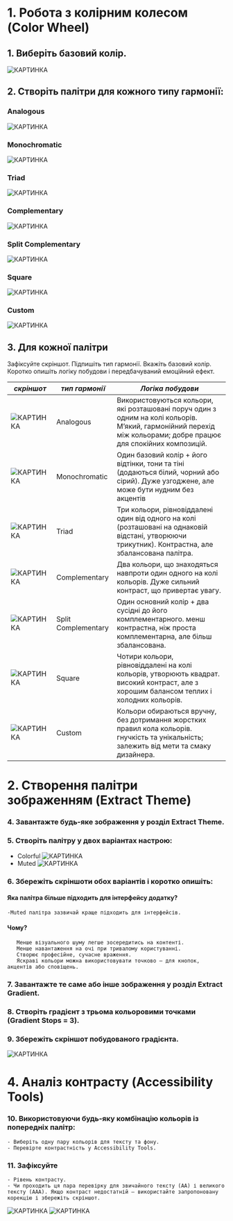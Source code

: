 # 1. Робота з колірним колесом (Color Wheel)

## 1. Виберіть базовий колір.
![КАРТИНКА](https://github.com/MRBorovski/worksop-2/blob/main/palitres/Basic%20color.png)

## 2. Створіть палітри для кожного типу гармонії:
### Analogous
 ![КАРТИНКА](https://github.com/MRBorovski/worksop-2/blob/main/palitres/%D0%BF%D0%BE%D1%81%D0%BB%D1%96%D0%B4%D0%BE%D0%B2%D0%BD%D0%B0.png)
### Monochromatic
 ![КАРТИНКА](https://github.com/MRBorovski/worksop-2/blob/main/palitres/%D0%BC%D0%BE%D0%BD%D0%BE%D1%85%D1%80%D0%BE%D0%BC%D0%BD%D0%B0.png)
### Triad
 ![КАРТИНКА](https://github.com/MRBorovski/worksop-2/blob/main/palitres/%D1%82%D1%80%D0%B8%D0%BA%D1%83%D1%82%D0%BD%D0%B0.png)
### Complementary
 ![КАРТИНКА](https://github.com/MRBorovski/worksop-2/blob/main/palitres/%D0%BA%D0%BE%D0%BC%D0%BF%D0%BB%D0%B5%D0%BC%D0%B5%D0%BD%D1%82%D0%B0%D1%80%D0%BD%D0%B0.png)
### Split Complementary
 ![КАРТИНКА](https://github.com/MRBorovski/worksop-2/blob/main/palitres/%D1%81%D0%BF%D0%BB%D1%96%D1%82-%D0%BA%D0%BE%D0%BC%D0%BF%D0%BB%D0%B5%D0%BC%D0%B5%D0%BD%D1%82%D0%B0%D1%80%D0%BD%D0%B0.png)
### Square
![КАРТИНКА](https://github.com/MRBorovski/worksop-2/blob/main/palitres/%D0%BA%D0%B2%D0%B0%D0%B4%D1%80%D0%B0%D1%82%D0%BD%D0%B0.png)
### Custom
![КАРТИНКА](https://github.com/MRBorovski/worksop-2/blob/main/palitres/%D0%B4%D0%BE%D0%B2%D1%96%D0%BB%D1%8C%D0%BD%D0%B0.png)

## 3. Для кожної палітри 
Зафіксуйте скріншот.
Підпишіть тип гармонії.
Вкажіть базовий колір.
Коротко опишіть логіку побудови і передбачуваний емоційний ефект.

|                                                                                                     ***скріншот***                                                                             |  ***тип гармонії***  | ***Логіка побудови*** |
|------------------------------------------------------------------------------------------------------------------------------------------------------------------------------------------------|----------------------|-----------------------|
| ![КАРТИНКА](https://github.com/MRBorovski/worksop-2/blob/main/palitres/%D0%BF%D0%BE%D1%81%D0%BB%D1%96%D0%B4%D0%BE%D0%B2%D0%BD%D0%B0.png   )                                                    |   Analogous 	        |Використовуються кольори, які розташовані поруч один з одним на колі кольорів. М’який, гармонійний перехід між кольорами; добре працює для спокійних композицій.|
| ![КАРТИНКА](https://github.com/MRBorovski/worksop-2/blob/main/palitres/%D0%BC%D0%BE%D0%BD%D0%BE%D1%85%D1%80%D0%BE%D0%BC%D0%BD%D0%B0.png)                                                       |   Monochromatic      |Один базовий колір + його відтінки, тони та тіні (додаються білий, чорний або сірий). Дуже узгоджене, але може бути нудним без акцентів|
| ![КАРТИНКА](https://github.com/MRBorovski/worksop-2/blob/main/palitres/%D1%82%D1%80%D0%B8%D0%BA%D1%83%D1%82%D0%BD%D0%B0.png)                                                                   |   Triad 	        |Три кольори, рівновіддалені один від одного на колі (розташовані на однаковій відстані, утворюючи трикутник). Контрастна, але збалансована палітра.|
| ![КАРТИНКА](https://github.com/MRBorovski/worksop-2/blob/main/palitres/%D0%BA%D0%BE%D0%BC%D0%BF%D0%BB%D0%B5%D0%BC%D0%B5%D0%BD%D1%82%D0%B0%D1%80%D0%BD%D0%B0.png)                               |   Complementary      |Два кольори, що знаходяться навпроти один одного на колі кольорів. Дуже сильний контраст, що привертає увагу.|
| ![КАРТИНКА](https://github.com/MRBorovski/worksop-2/blob/main/palitres/%D1%81%D0%BF%D0%BB%D1%96%D1%82-%D0%BA%D0%BE%D0%BC%D0%BF%D0%BB%D0%B5%D0%BC%D0%B5%D0%BD%D1%82%D0%B0%D1%80%D0%BD%D0%B0.png)|   Split Complementary|Один основний колір + два сусідні до його комплементарного. менш контрастна, ніж проста комплементарна, але більш збалансована.|
| ![КАРТИНКА](https://github.com/MRBorovski/worksop-2/blob/main/palitres/%D0%BA%D0%B2%D0%B0%D0%B4%D1%80%D0%B0%D1%82%D0%BD%D0%B0.png)                                                             |   Square	        |Чотири кольори, рівновіддалені на колі кольорів, утворюють квадрат. високий контраст, але з хорошим балансом теплих і холодних кольорів.|
| ![КАРТИНКА](https://github.com/MRBorovski/worksop-2/blob/main/palitres/%D0%B4%D0%BE%D0%B2%D1%96%D0%BB%D1%8C%D0%BD%D0%B0.png)                                                                   |   Custom             |Кольори обираються вручну, без дотримання жорстких правил кола кольорів. гнучкість та унікальність; залежить від мети та смаку дизайнера.|


# 2. Створення палітри зображенням (Extract Theme)

### 4. Завантажте будь-яке зображення у розділ Extract Theme.
### 5. Створіть палітру у двох варіантах настрою:
- Colorful
![КАРТИНКА](https://github.com/MRBorovski/worksop-2/blob/main/palitres/%D1%81olorful.png)
- Muted
![КАРТИНКА](https://github.com/MRBorovski/worksop-2/blob/main/palitres/muted.png)

### 6. Збережіть скріншоти обох варіантів і коротко опишіть:
####   Яка палітра більше підходить для інтерфейсу додатку?
 	-Muted палітра зазвичай краще підходить для інтерфейсів.
####   Чому?
       Менше візуального шуму легше зосередитись на контенті.
       Менше навантаження на очі при тривалому користуванні.
       Створює професійне, сучасне враження.
       Яскраві кольори можна використовувати точково — для кнопок, акцентів або сповіщень.

### 7. Завантажте те саме або інше зображення у розділ Extract Gradient.
### 8. Створіть градієнт з трьома кольоровими точками (Gradient Stops = 3).
### 9. Збережіть скріншот побудованого градієнта.
![КАРТИНКА](https://github.com/MRBorovski/worksop-2/blob/main/palitres/gradient.png)

# 4. Аналіз контрасту (Accessibility Tools)
### 10. Використовуючи будь-яку комбінацію кольорів із попередніх палітр:
	- Виберіть одну пару кольорів для тексту та фону.
	- Перевірте контрастність у Accessibility Tools.
### 11. Зафіксуйте
	- Рівень контрасту.
	- Чи проходить ця пара перевірку для звичайного тексту (AA) і великого тексту (AAA). Якщо контраст недостатній — використайте запропоновану корекцію і збережіть скріншот.
![КАРТИНКА](https://github.com/MRBorovski/worksop-2/blob/main/palitres/AA.png)
![КАРТИНКА](https://github.com/MRBorovski/worksop-2/blob/main/palitres/AAA.png)
